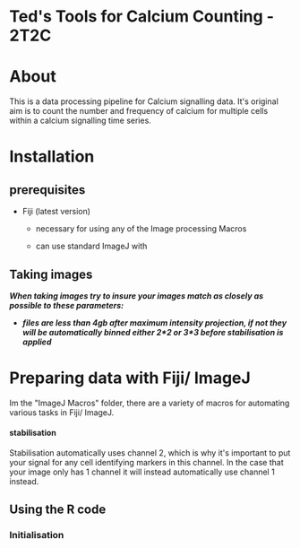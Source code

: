 # Ted's Tools for Calcium Counting - 2T2C

# About

This is a data processing pipeline for Calcium signalling data. It's original aim is to count the number and frequency of calcium for multiple cells within a calcium signalling time series.

# Installation

## prerequisites

-   Fiji (latest version)

    -   necessary for using any of the Image processing Macros

    -   can use standard ImageJ with

## Taking images

***When taking images try to insure your images match as closely as possible to these parameters:***

-   ***files are less than 4gb after maximum intensity projection, if not they will be automatically binned either 2\*2 or 3\*3 before stabilisation is applied***

# Preparing data with Fiji/ ImageJ

Im the "ImageJ Macros" folder, there are a variety of macros for automating various tasks in Fiji/ ImageJ.

#### stabilisation

Stabilisation automatically uses channel 2, which is why it's important to put your signal for any cell identifying markers in this channel. In the case that your image only has 1 channel it will instead automatically use channel 1 instead.

## Using the R code

### Initialisation
